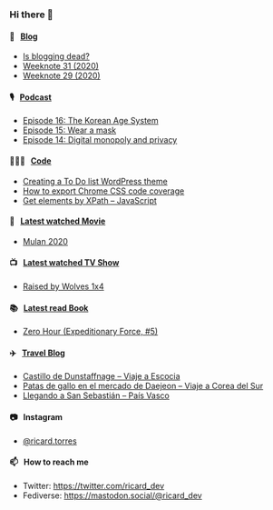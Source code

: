 ### Hi there 👋

#### 📝 &nbsp;&nbsp;[Blog](https://ricard.blog)

- [Is blogging dead?](https://ricard.blog/rant/is-blogging-dead/)
- [Weeknote 31 (2020)](https://ricard.blog/weeknote/week-31-2020/)
- [Weeknote 29 (2020)](https://ricard.blog/weeknote/week-29-2020/)

#### 🎙 &nbsp;&nbsp;[Podcast](https://ricard.blog/podcast)

- [Episode 16: The Korean Age System](https://anchor.fm/quicoto/episodes/Episode-16-The-Korean-Age-System-eis6p9)
- [Episode 15: Wear a mask](https://anchor.fm/quicoto/episodes/Episode-15-Wear-a-mask-egbalg)
- [Episode 14: Digital monopoly and privacy](https://anchor.fm/quicoto/episodes/Episode-14-Digital-monopoly-and-privacy-eeg61m)

#### 👨🏻‍💻 &nbsp;&nbsp;[Code](https://ricard.dev)

- [Creating a To Do list WordPress theme](https://ricard.dev/creating-a-to-do-list-wordpress-theme/)
- [How to export Chrome CSS code coverage](https://ricard.dev/how-to-export-chrome-css-code-coverage/)
- [Get elements by XPath – JavaScript](https://ricard.dev/get-elements-by-xpath-javascript/)

#### 🍿 &nbsp;&nbsp;[Latest watched Movie](https://quicoto.github.io/reviews/movies/)

- [Mulan 2020](https://quicoto.github.io/reviews/movies/mulan-2020/)

#### 📺 &nbsp;&nbsp;[Latest watched TV Show](https://quicoto.github.io/reviews/tv-shows)

- [Raised by Wolves 1x4](https://quicoto.github.io/reviews/tv-shows/raised-by-wolves/1x4/)

#### 📚 &nbsp;&nbsp;[Latest read Book](https://ricard.blog/books/)

- [Zero Hour (Expeditionary Force, #5)](https://www.goodreads.com/review/show/3162770886?utm_medium=api&amp;utm_source=rss)

#### ✈️ &nbsp;&nbsp;[Travel Blog](https://www.quicoto.com/)

- [Castillo de Dunstaffnage – Viaje a Escocia](https://www.quicoto.com/castillo-de-dunstaffnage-viaje-a-escocia/)
- [Patas de gallo en el mercado de Daejeon – Viaje a Corea del Sur](https://www.quicoto.com/patas-de-gallo-viaje-a-corea-del-sur/)
- [Llegando a San Sebastián – País Vasco](https://www.quicoto.com/llegando-a-san-sebastian-pais-vasco/)

#### 📷 &nbsp;&nbsp;Instagram
- [@ricard.torres](https://www.instagram.com/ricard.torres/)

#### 📫 &nbsp;&nbsp;How to reach me

- Twitter: https://twitter.com/ricard_dev
- Fediverse: https://mastodon.social/@ricard_dev

